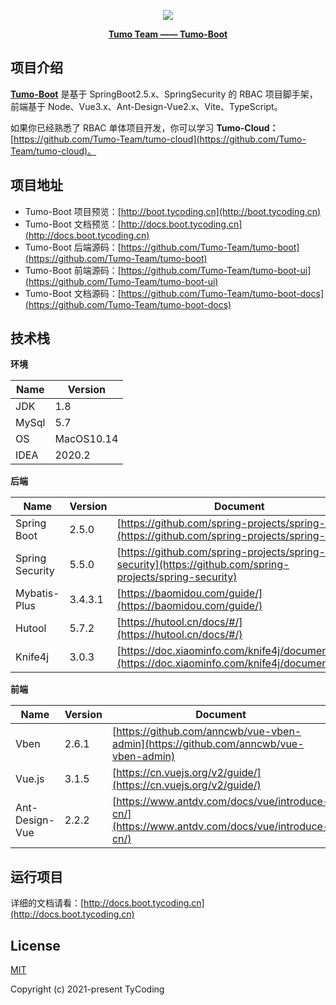 <p align="center">
    <img src="http://cdn.tycoding.cn/MIK-WxRzP9.png" />
</p>
<p align="center">
    <a href="https://github.com/Tumo-Team" target="_blank">
        <strong>Tumo Team —— Tumo-Boot</strong>
    </a>
</p>

## 项目介绍

**[Tumo-Boot](https://github.com/Tumo-Team/tumo-boot)** 是基于 SpringBoot2.5.x、SpringSecurity 的 RBAC 项目脚手架，前端基于 Node、Vue3.x、Ant-Design-Vue2.x、Vite、TypeScript。

如果你已经熟悉了 RBAC 单体项目开发，你可以学习 **Tumo-Cloud：** [https://github.com/Tumo-Team/tumo-cloud](https://github.com/Tumo-Team/tumo-cloud)。

## 项目地址

- Tumo-Boot 项目预览：[http://boot.tycoding.cn](http://boot.tycoding.cn)
- Tumo-Boot 文档预览：[http://docs.boot.tycoding.cn](http://docs.boot.tycoding.cn)
- Tumo-Boot 后端源码：[https://github.com/Tumo-Team/tumo-boot](https://github.com/Tumo-Team/tumo-boot)
- Tumo-Boot 前端源码：[https://github.com/Tumo-Team/tumo-boot-ui](https://github.com/Tumo-Team/tumo-boot-ui)
- Tumo-Boot 文档源码：[https://github.com/Tumo-Team/tumo-boot-docs](https://github.com/Tumo-Team/tumo-boot-docs)

## 技术栈

**环境**

| Name  | Version    |
| ----- | ---------- |
| JDK   | 1.8        |
| MySql | 5.7        |
| OS    | MacOS10.14 |
| IDEA  | 2020.2     |

**后端**

| Name | Version | Document |
| --- | --- | --- |
| Spring Boot | 2.5.0 | [https://github.com/spring-projects/spring-boot](https://github.com/spring-projects/spring-boot) |
| Spring Security | 5.5.0 | [https://github.com/spring-projects/spring-security](https://github.com/spring-projects/spring-security) |
| Mybatis-Plus | 3.4.3.1 | [https://baomidou.com/guide/](https://baomidou.com/guide/) |
| Hutool | 5.7.2 | [https://hutool.cn/docs/#/](https://hutool.cn/docs/#/) |
| Knife4j | 3.0.3 | [https://doc.xiaominfo.com/knife4j/documentation/](https://doc.xiaominfo.com/knife4j/documentation/) |

**前端**

| Name | Version | Document |
| --- | --- | --- |
| Vben | 2.6.1 | [https://github.com/anncwb/vue-vben-admin](https://github.com/anncwb/vue-vben-admin) |
| Vue.js | 3.1.5 | [https://cn.vuejs.org/v2/guide/](https://cn.vuejs.org/v2/guide/) |
| Ant-Design-Vue | 2.2.2 | [https://www.antdv.com/docs/vue/introduce-cn/](https://www.antdv.com/docs/vue/introduce-cn/) |

## 运行项目

详细的文档请看：[http://docs.boot.tycoding.cn](http://docs.boot.tycoding.cn)

## License

[MIT](https://github.com/Tumo-Team/tumo-boot/blob/master/LICENSE)

Copyright (c) 2021-present TyCoding
